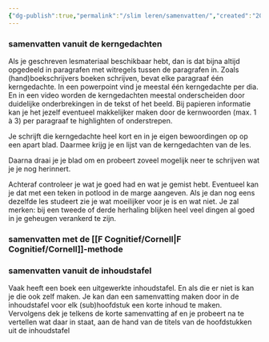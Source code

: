 ```yaml
---
{"dg-publish":true,"permalink":"/slim leren/samenvatten/","created":"2025-06-03T21:08:11.754+02:00","updated":"2025-06-04T13:27:33.005+02:00"}
---
```



### samenvatten vanuit de kerngedachten

Als je geschreven lesmateriaal beschikbaar hebt, dan is  dat bijna altijd opgedeeld in paragrafen met witregels tussen de paragrafen in.  Zoals (hand)boekschrijvers boeken schrijven, bevat elke paragraaf één kerngedachte.  In een powerpoint vind je meestal één kerngedachte per dia. En in een video worden de kerngedachten meestal onderscheiden door duidelijke onderbrekingen in de tekst of het beeld. Bij papieren informatie kan je het jezelf eventueel makkelijker maken door de kernwoorden (max. 1 à 3) per paragraaf te highlighten of onderstrepen.

Je schrijft die kerngedachte heel kort en in je eigen bewoordingen op op een apart blad. Daarmee krijg je en lijst van de kerngedachten van de les.

Daarna draai je je blad om en probeert zoveel mogelijk neer te schrijven wat je je nog herinnert.

Achteraf controleer je wat je goed had en wat je gemist hebt. Eventueel kan je dat met een teken in potlood in de marge aangeven. Als je dan nog eens dezelfde les studeert zie je wat moeilijker voor je is en wat niet. Je zal merken: bij een tweede of derde herhaling blijken heel veel dingen al goed in je geheugen verankerd te zijn. 
### samenvatten met de [[F Cognitief/Cornell\|F Cognitief/Cornell]]-methode
### samenvatten vanuit de inhoudstafel

Vaak heeft een boek een uitgewerkte inhoudstafel. En als die er niet is kan je die ook zelf maken.
Je kan dan een samenvatting maken door in de inhoudstafel voor elk (sub)hoofdstuk een korte inhoud te maken.
Vervolgens dek je telkens de korte samenvatting af en je probeert na te vertellen wat daar in staat, aan de hand van de titels van de hoofdstukken uit de inhoudstafel
